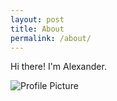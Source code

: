 ```yaml
---
layout: post
title: About
permalink: /about/
---
```


Hi there! I'm Alexander.

![Profile Picture](/areeseb.github.io/images/profile_pic.png)


